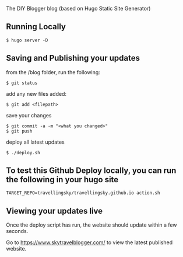 The DIY Blogger blog (based on Hugo Static Site Generator)

Running Locally
----------------

```$ hugo server -D```




Saving and Publishing your updates
-----------------------

from the /blog folder, run the following:

``` 
$ git status
```

add any new files added:

```
$ git add <filepath>
```

save your changes
```
$ git commit -a -m "<what you changed>"
$ git push
```

deploy all latest updates
```
$ ./deploy.sh 
```


To test this Github Deploy locally, you can run the following in your hugo site
------------------------

```
TARGET_REPO=travellingsky/travellingsky.github.io action.sh
```


Viewing your updates live
-------------------------

Once the deploy script has run, the website should update within a few seconds.

Go to https://www.skytravelblogger.com/ to view the latest published website.


